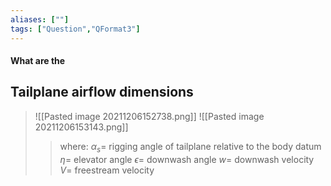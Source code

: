 ```yaml
---
aliases: [""]
tags: ["Question","QFormat3"]
---
```


#### What are the
## Tailplane airflow dimensions
> ![[Pasted image 20211206152738.png]]
> ![[Pasted image 20211206153143.png]]
>> where:
>> $\alpha_s=$ rigging angle of tailplane relative to the body datum
>> $\eta=$ elevator angle
>> $\epsilon=$ downwash angle
>> $w=$ downwash velocity
>> $V=$ freestream velocity